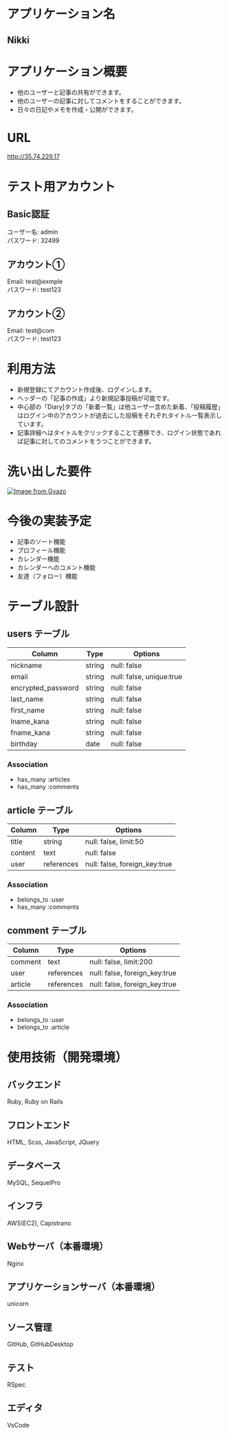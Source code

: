 # アプリケーション名
## Nikki

# アプリケーション概要
- 他のユーザーと記事の共有ができます。
- 他のユーザーの記事に対してコメントをすることができます。
- 日々の日記やメモを作成・公開ができます。

# URL
http://35.74.229.17

# テスト用アカウント
## Basic認証
ユーザー名: admin  
パスワード: 32499

## アカウント①
Email: test@exmple  
パスワード: test123

## アカウント②
Email: test@com  
パスワード: test123

# 利用方法
- 新規登録にてアカウント作成後、ログインします。
- ヘッダーの「記事の作成」より新規記事投稿が可能です。
- 中心部の「Diary]タブの「新着一覧」は他ユーザー含めた新着、「投稿履歴」はログイン中のアカウントが過去にした投稿をそれぞれタイトル一覧表示しています。
- 記事詳細へはタイトルをクリックすることで遷移でき、ログイン状態であれば記事に対してのコメントをうつことができます。

# 洗い出した要件
[![Image from Gyazo](https://i.gyazo.com/265251a6bf3275517c64a1c2d8c7940b.png)](https://gyazo.com/265251a6bf3275517c64a1c2d8c7940b)

# 今後の実装予定
- 記事のソート機能
- プロフィール機能
- カレンダー機能
- カレンダーへのコメント機能
- 友達（フォロー）機能


# テーブル設計

## users テーブル

| Column                  | Type    | Options                  |
| ----------------------- | ------- | ------------------------ |
| nickname                | string  | null: false              |
| email                   | string  | null: false, unique:true |
| encrypted_password      | string  | null: false              |
| last_name               | string  | null: false              |
| first_name              | string  | null: false              |
| lname_kana              | string  | null: false              |
| fname_kana              | string  | null: false              |
| birthday                | date    | null: false              |

### Association

- has_many :articles
- has_many :comments

## article テーブル

| Column             | Type       | Options                           |
| ------------------ | -----------| --------------------------------- |
| title              | string     | null: false, limit:50             |
| content            | text       | null: false                       |
| user               | references | null: false, foreign_key:true     |

<!-- imageはActiveStorageにて実装予定 -->

### Association

- belongs_to :user
- has_many :comments

## comment テーブル

| Column           | Type         | Options                        |
| ---------------- | ------------ | ------------------------------ |
| comment          | text         | null: false, limit:200         |
| user             | references   | null: false, foreign_key:true  |
| article          | references   | null: false, foreign_key:true  |

### Association

- belongs_to :user
- belongs_to :article

# 使用技術（開発環境）
## バックエンド
Ruby, Ruby on Rails

## フロントエンド
HTML, Scss, JavaScript, JQuery

## データベース
MySQL, SequelPro

## インフラ
AWS(EC2), Capistrano

## Webサーバ（本番環境）
Nginx

## アプリケーションサーバ（本番環境）
unicorn

## ソース管理
GitHub, GitHubDesktop

## テスト
RSpec

## エディタ
VsCode